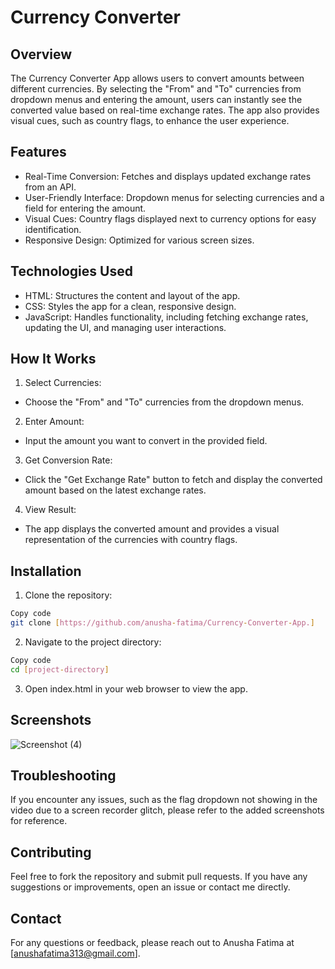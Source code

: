 
# Currency Converter




## Overview
The Currency Converter App allows users to convert amounts between different currencies. By selecting the "From" and "To" currencies from dropdown menus and entering the amount, users can instantly see the converted value based on real-time exchange rates. The app also provides visual cues, such as country flags, to enhance the user experience.


## Features

- Real-Time Conversion: Fetches and displays updated exchange rates from an API.
- User-Friendly Interface: Dropdown menus for selecting currencies and a field for entering the amount.
- Visual Cues: Country flags displayed next to currency options for easy identification.
- Responsive Design: Optimized for various screen sizes.


## Technologies Used

- HTML: Structures the content and layout of the app.
- CSS: Styles the app for a clean, responsive design.
- JavaScript: Handles functionality, including fetching exchange rates, updating the UI, and managing user interactions.


## How It Works

1. Select Currencies:

- Choose the "From" and "To" currencies from the dropdown menus.
2. Enter Amount:
- Input the amount you want to convert in the provided field.
3. Get Conversion Rate:
- Click the "Get Exchange Rate" button to fetch and display the converted amount based on the latest exchange rates.
4. View Result:
- The app displays the converted amount and provides a visual representation of the currencies with country flags.
## Installation

1. Clone the repository:
```bash
Copy code
git clone [https://github.com/anusha-fatima/Currency-Converter-App.]
```

2. Navigate to the project directory:

```bash
Copy code
cd [project-directory]
```
3. Open index.html in your web browser to view the app.
    
## Screenshots

![Screenshot (4)](https://github.com/user-attachments/assets/10d89400-dfec-411e-82b8-c0ff2c33db9d)




## Troubleshooting
If you encounter any issues, such as the flag dropdown not showing in the video due to a screen recorder glitch, please refer to the added screenshots for reference.
## Contributing
Feel free to fork the repository and submit pull requests. If you have any suggestions or improvements, open an issue or contact me directly.

## Contact
For any questions or feedback, please reach out to Anusha Fatima at [anushafatima313@gmail.com].
